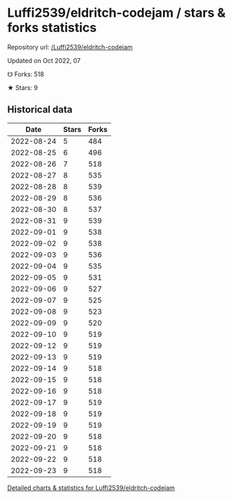 # Luffi2539/eldritch-codejam / stars & forks statistics

Repository url: [/Luffi2539/eldritch-codejam](https://github.com/Luffi2539/eldritch-codejam)

Updated on Oct 2022, 07

☋ Forks: 518

★ Stars: 9

## Historical data
| Date | Stars | Forks |
|------|-------|-------|
| 2022-08-24 | 5 | 484 | 
| 2022-08-25 | 6 | 496 | 
| 2022-08-26 | 7 | 518 | 
| 2022-08-27 | 8 | 535 | 
| 2022-08-28 | 8 | 539 | 
| 2022-08-29 | 8 | 536 | 
| 2022-08-30 | 8 | 537 | 
| 2022-08-31 | 9 | 539 | 
| 2022-09-01 | 9 | 538 | 
| 2022-09-02 | 9 | 538 | 
| 2022-09-03 | 9 | 536 | 
| 2022-09-04 | 9 | 535 | 
| 2022-09-05 | 9 | 531 | 
| 2022-09-06 | 9 | 527 | 
| 2022-09-07 | 9 | 525 | 
| 2022-09-08 | 9 | 523 | 
| 2022-09-09 | 9 | 520 | 
| 2022-09-10 | 9 | 519 | 
| 2022-09-12 | 9 | 519 | 
| 2022-09-13 | 9 | 519 | 
| 2022-09-14 | 9 | 518 | 
| 2022-09-15 | 9 | 518 | 
| 2022-09-16 | 9 | 518 | 
| 2022-09-17 | 9 | 519 | 
| 2022-09-18 | 9 | 519 | 
| 2022-09-19 | 9 | 519 | 
| 2022-09-20 | 9 | 518 | 
| 2022-09-21 | 9 | 518 | 
| 2022-09-22 | 9 | 518 | 
| 2022-09-23 | 9 | 518 | 


[Detailed charts & statistics for Luffi2539/eldritch-codejam](https://reviewgithub.com/rep/Luffi2539/eldritch-codejam)

